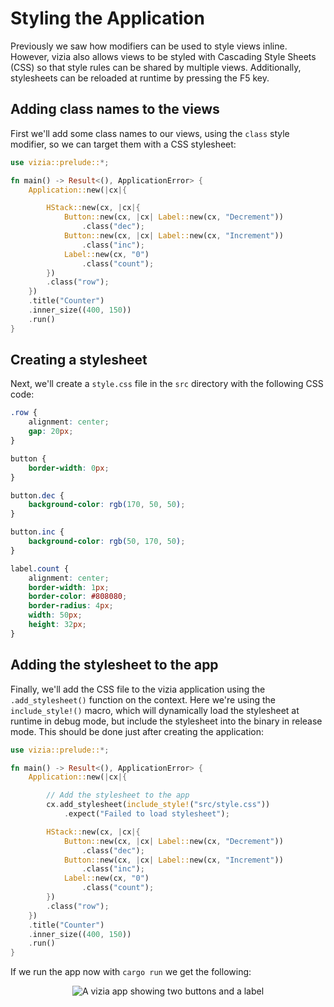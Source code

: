 # Styling the Application

Previously we saw how modifiers can be used to style views inline. However, vizia also allows views to be styled with Cascading Style Sheets (CSS) so that style rules can be shared by multiple views. Additionally, stylesheets can be reloaded at runtime by pressing the F5 key.

## Adding class names to the views
First we'll add some class names to our views, using the `class` style modifier, so we can target them with a CSS stylesheet:

```rust
use vizia::prelude::*;

fn main() -> Result<(), ApplicationError> {
    Application::new(|cx|{

        HStack::new(cx, |cx|{
            Button::new(cx, |cx| Label::new(cx, "Decrement"))
                .class("dec");
            Button::new(cx, |cx| Label::new(cx, "Increment"))
                .class("inc");
            Label::new(cx, "0")
                .class("count");
        })
        .class("row");
    })
    .title("Counter")
    .inner_size((400, 150))
    .run()
}
```

## Creating a stylesheet
Next, we'll create a `style.css` file in the `src` directory with the following CSS code:

```css
.row {
    alignment: center;
    gap: 20px;
}

button {
    border-width: 0px;
}

button.dec {
    background-color: rgb(170, 50, 50);
}

button.inc {
    background-color: rgb(50, 170, 50);
}

label.count {
    alignment: center;
    border-width: 1px;
    border-color: #808080;
    border-radius: 4px;
    width: 50px;
    height: 32px;
}
```


## Adding the stylesheet to the app
Finally, we'll add the CSS file to the vizia application using the `.add_stylesheet()` function on the context. Here we're using the `include_style!()` macro, which will dynamically load the stylesheet at runtime in debug mode, but include the stylesheet into the binary in release mode. This should be done just after creating the application:

```rust
use vizia::prelude::*;

fn main() -> Result<(), ApplicationError> {
    Application::new(|cx|{

        // Add the stylesheet to the app
        cx.add_stylesheet(include_style!("src/style.css"))
            .expect("Failed to load stylesheet");

        HStack::new(cx, |cx|{
            Button::new(cx, |cx| Label::new(cx, "Decrement"))
                .class("dec");
            Button::new(cx, |cx| Label::new(cx, "Increment"))
                .class("inc");
            Label::new(cx, "0")
                .class("count");
        })
        .class("row");
    })
    .title("Counter")
    .inner_size((400, 150))
    .run()
}
```

If we run the app now with `cargo run` we get the following:

<p align="center">
<img src="img/styling.png" alt="A vizia app showing two buttons and a label"/>
</p>